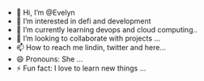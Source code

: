 - 👋 Hi, I’m @Evelyn 
- 👀 I’m interested in defi and development 
- 🌱 I’m currently learning devops and cloud computing..
- 💞️ I’m looking to collaborate with projects ...
- 📫 How to reach me lindin, twitter and here...
- 😄 Pronouns: She  ...
- ⚡ Fun fact: I love to learn new things ...

<!---
Evvydedieu/Evvydedieu is a ✨ special ✨ repository because its `README.md` (this file) appears on your GitHub profile.
You can click the Preview link to take a look at your changes.
--->
